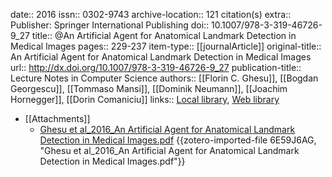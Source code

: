date:: 2016
issn:: 0302-9743
archive-location:: 121 citation(s)
extra:: Publisher: Springer International Publishing
doi:: 10.1007/978-3-319-46726-9_27
title:: @An Artificial Agent for Anatomical Landmark Detection in Medical Images
pages:: 229-237
item-type:: [[journalArticle]]
original-title:: An Artificial Agent for Anatomical Landmark Detection in Medical Images
url:: http://dx.doi.org/10.1007/978-3-319-46726-9_27
publication-title:: Lecture Notes in Computer Science
authors:: [[Florin C. Ghesu]], [[Bogdan Georgescu]], [[Tommaso Mansi]], [[Dominik Neumann]], [[Joachim Hornegger]], [[Dorin Comaniciu]]
links:: [Local library](zotero://select/library/items/FE5HKVIR), [Web library](https://www.zotero.org/users/8746250/items/FE5HKVIR)

- [[Attachments]]
	- [Ghesu et al_2016_An Artificial Agent for Anatomical Landmark Detection in Medical Images.pdf](https://link.springer.com/content/pdf/10.1007%2F978-3-319-46726-9_27.pdf) {{zotero-imported-file 6E59J6AG, "Ghesu et al_2016_An Artificial Agent for Anatomical Landmark Detection in Medical Images.pdf"}}